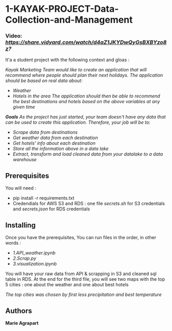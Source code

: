 # 1-KAYAK-PROJECT-Data-Collection-and-Management 

### Video: *https://share.vidyard.com/watch/d4aZ1JKYDwQyGsBXBYzo8z?*

It'a a student project with the following context and gloas : 

*Kayak Marketing Team would like to create an application that will recommend where people should plan their next holidays. The application should be based on real data about:*
- *Weather*
- *Hotels in the area*
*The application should then be able to recommend the best destinations and hotels based on the above variables at any given time*

***Goals*** 
*As the project has just started, your team doesn't have any data that can be used to create this application. Therefore, your job will be to:*

- *Scrape data from destinations*
- *Get weather data from each destination*
- *Get hotels' info about each destination*
- *Store all the information above in a data lake*
- *Extract, transform and load cleaned data from your datalake to a data warehouse*


## Prerequisites

You will need : 
- pip install -r requirements.txt 
- Credendials for AWS S3 and RDS : one file *secrets.sh* for S3 credentials and *secrets.json* for RDS credentials

## Installing

Once you have the prerequisites, 
You can run files in the order, in other words : 
 
- *1.API_weather.ipynb*
- *2.Scrap.py*
- *3.visualization.ipynb*

You will have your raw data from API & scrapping in S3 and cleaned sql table in RDS. 
At the end for the third file, you will see two maps with the top 5 cities : one about the weather and one about best hotels

*The top cities was chosen by first less precipitation and best temperature* 

## Authors

**Marie Agrapart** 

